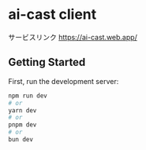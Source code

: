# ai-cast client
サービスリンク https://ai-cast.web.app/

## Getting Started

First, run the development server:

```bash
npm run dev
# or
yarn dev
# or
pnpm dev
# or
bun dev
```
